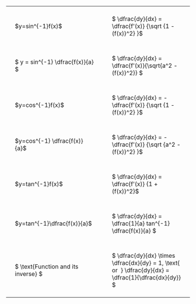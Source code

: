 #  
<br>
<style type="text/css">
#T_31bfb th.col_heading {
  text-align: left;
  font-size: 1em;
}
#T_31bfb td {
  text-align: left;
  font-size: 1em;
  padding: 1.5em;
}
#T_31bfb_row0_col0, #T_31bfb_row1_col0, #T_31bfb_row2_col0, #T_31bfb_row3_col0, #T_31bfb_row4_col0, #T_31bfb_row5_col0, #T_31bfb_row6_col0 {
  width: 300px;
  white-space: pre-wrap;
}
#T_31bfb_row0_col1, #T_31bfb_row1_col1, #T_31bfb_row2_col1, #T_31bfb_row3_col1, #T_31bfb_row4_col1, #T_31bfb_row5_col1, #T_31bfb_row6_col1 {
  width: 400px;
  white-space: pre-wrap;
}
</style>
<table id="T_31bfb">
  <thead>
  </thead>
  <tbody>
    <tr>
      <td id="T_31bfb_row0_col0" class="data row0 col0" >$y=sin^{-1}f(x)$</td>
      <td id="T_31bfb_row0_col1" class="data row0 col1" >$ \dfrac{dy}{dx} = \dfrac{f'(x)} {\sqrt {1 - (f(x))^2} }$</td>
    </tr>
    <tr>
      <td id="T_31bfb_row1_col0" class="data row1 col0" >$ y = sin^{-1} \dfrac{f(x)}{a} $</td>
      <td id="T_31bfb_row1_col1" class="data row1 col1" >$ \dfrac{dy}{dx} = \dfrac{f'(x)}{\sqrt{a^2 - (f(x))^2}} $</td>
    </tr>
    <tr>
      <td id="T_31bfb_row2_col0" class="data row2 col0" >$y=cos^{-1}f(x)$</td>
      <td id="T_31bfb_row2_col1" class="data row2 col1" >$ \dfrac{dy}{dx} = - \dfrac{f'(x)} {\sqrt {1 - (f(x))^2} }$</td>
    </tr>
    <tr>
      <td id="T_31bfb_row3_col0" class="data row3 col0" >$y=cos^{-1} \dfrac{f(x)}{a}$</td>
      <td id="T_31bfb_row3_col1" class="data row3 col1" >$ \dfrac{dy}{dx} = - \dfrac{f'(x)} {\sqrt {a^2 - (f(x))^2} }$</td>
    </tr>
    <tr>
      <td id="T_31bfb_row4_col0" class="data row4 col0" >$y=tan^{-1}f(x)$</td>
      <td id="T_31bfb_row4_col1" class="data row4 col1" >$ \dfrac{dy}{dx} = \dfrac{f'(x)} {1 + (f(x))^2}$</td>
    </tr>
    <tr>
      <td id="T_31bfb_row5_col0" class="data row5 col0" >$y=tan^{-1}\dfrac{f(x)}{a}$</td>
      <td id="T_31bfb_row5_col1" class="data row5 col1" >$ \dfrac{dy}{dx} =  \dfrac{1}{a} tan^{-1} \dfrac{f(x)}{a} $</td>
    </tr>
    <tr>
      <td id="T_31bfb_row6_col0" class="data row6 col0" >$ \text{Function and its inverse} $</td>
      <td id="T_31bfb_row6_col1" class="data row6 col1" >$ \dfrac{dy}{dx} \times \dfrac{dx}{dy} = 1, \text{  or  } \dfrac{dy}{dx} = \dfrac{1}{\dfrac{dx}{dy}} $</td>
    </tr>
  </tbody>
</table>
